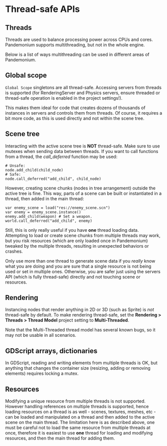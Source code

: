 
# Thread-safe APIs

## Threads

Threads are used to balance processing power across CPUs and cores.
Pandemonium supports multithreading, but not in the whole engine.

Below is a list of ways multithreading can be used in different areas of Pandemonium.

## Global scope

`Global Scope` singletons are all thread-safe. Accessing servers from threads is
supported (for RenderingServer and Physics servers, ensure threaded or thread-safe operation is
enabled in the project settings!).

This makes them ideal for code that creates dozens of thousands of instances in servers and controls
them from threads. Of course, it requires a bit more code, as this is used directly and not within the scene tree.

## Scene tree

Interacting with the active scene tree is **NOT** thread-safe. Make sure to use mutexes when sending data
between threads. If you want to call functions from a thread, the *call_deferred* function may be used:

```
# Unsafe:
node.add_child(child_node)
# Safe:
node.call_deferred("add_child", child_node)
```

However, creating scene chunks (nodes in tree arrangement) outside the active tree is fine.
This way, parts of a scene can be built or instantiated in a thread, then added in the main thread:

```
var enemy_scene = load("res://enemy_scene.scn")
var enemy = enemy_scene.instance()
enemy.add_child(weapon) # Set a weapon.
world.call_deferred("add_child", enemy)
```

Still, this is only really useful if you have **one** thread loading data.
Attempting to load or create scene chunks from multiple threads may work, but you risk
resources (which are only loaded once in Pandemonium) tweaked by the multiple
threads, resulting in unexpected behaviors or crashes.

Only use more than one thread to generate scene data if you *really* know what
you are doing and you are sure that a single resource is not being used or
set in multiple ones. Otherwise, you are safer just using the servers API
(which is fully thread-safe) directly and not touching scene or resources.

## Rendering

Instancing nodes that render anything in 2D or 3D (such as Sprite) is *not* thread-safe by default.
To make rendering thread-safe, set the **Rendering &gt; Threads &gt; Thread Model** project setting to **Multi-Threaded**.

Note that the Multi-Threaded thread model has several known bugs, so it may not be usable
in all scenarios.

## GDScript arrays, dictionaries

In GDScript, reading and writing elements from multiple threads is OK, but anything that
changes the container size (resizing, adding or removing elements) requires locking a mutex.

## Resources

Modifying a unique resource from multiple threads is not supported. However handling references
on multiple threads is supported, hence loading resources on a thread is as well - scenes,
textures, meshes, etc - can be loaded and manipulated on a thread and then added to the
active scene on the main thread. The limitation here is as described above, one must be
careful not to load the same resource from multiple threads at once, therefore it is easiest
to use **one** thread for loading and modifying resources, and then the main thread for adding them.

